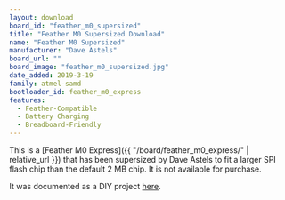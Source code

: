 ```yaml
---
layout: download
board_id: "feather_m0_supersized"
title: "Feather M0 Supersized Download"
name: "Feather M0 Supersized"
manufacturer: "Dave Astels"
board_url: ""
board_image: "feather_m0_supersized.jpg"
date_added: 2019-3-19
family: atmel-samd
bootloader_id: feather_m0_express
features:
  - Feather-Compatible
  - Battery Charging
  - Breadboard-Friendly
---
```


This is a [Feather M0 Express]({{ "/board/feather_m0_express/" | relative_url }}) that has been
supersized by Dave Astels to fit a larger SPI flash chip than the default 2 MB chip. It is not
available for purchase.

It was documented as a DIY project [here](http://daveastels.com/feather-m0-express-supersizing.html).
